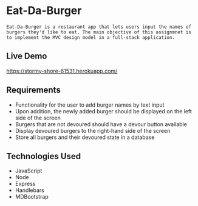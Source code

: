 # Eat-Da-Burger
```
Eat-Da-Burger is a restaurant app that lets users input the names of burgers they'd like to eat. The main objective of this assignmnet is to implement the MVC design model in a full-stack application. 
```

## Live Demo
https://stormy-shore-61531.herokuapp.com/ 

## Requirements
- Functionality for the user to add burger names by text input
- Upon addition, the newly added burger should be displayed on the left side of the screen
- Burgers that are not devoured should have a devour button available
- Display devoured burgers to the right-hand side of the screen
- Store all burgers and their devoured state in a database

## Technologies Used
- JavaScript
- Node
- Express
- Handlebars
- MDBootstrap

